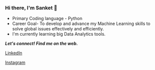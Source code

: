 ### Hi there, I'm Sanket 👋

- Primary Coding language - Python
- Career Goal- To develop and advance my Machine Learning skills to solve global issues effectively and efficiently.
- I'm currently learning big Data Analytics tools.


<p align="left">
  <b><i>Let's connect! Find me on the web.</i></b>
  
 [LinkedIn](https://www.linkedin.com/in/sanket-patel-489271170/ "Linkedin") &nbsp; &nbsp;

[Instagram](https://www.instagram.com/sankey_patel_7/ "Instagram") &nbsp; &nbsp;


